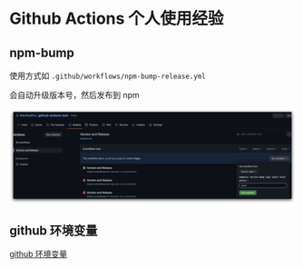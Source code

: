 # Github Actions 个人使用经验
## npm-bump

使用方式如 `.github/workflows/npm-bump-release.yml`

会自动升级版本号，然后发布到 npm

![](./image/npm-bump.jpeg)

## github 环境变量
[github 环境变量](https://docs.github.com/en/actions/learn-github-actions/contexts)